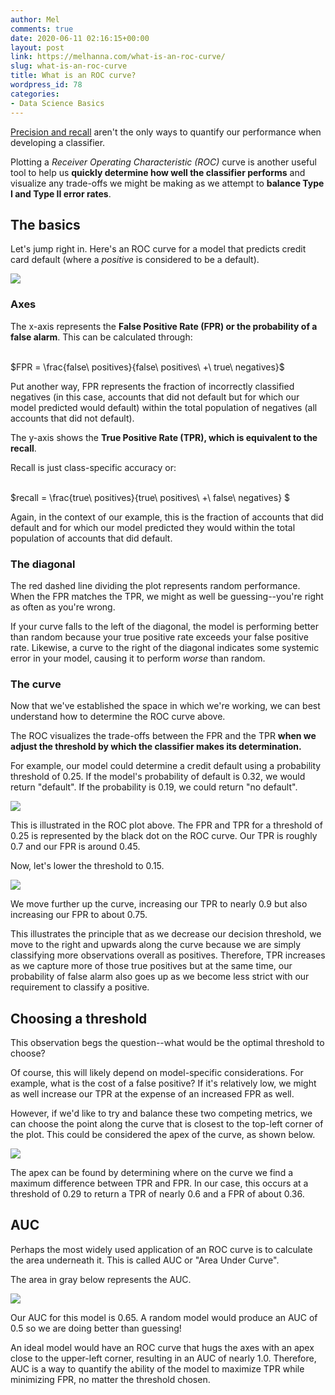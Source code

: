 ```yaml
---
author: Mel
comments: true
date: 2020-06-11 02:16:15+00:00
layout: post
link: https://melhanna.com/what-is-an-roc-curve/
slug: what-is-an-roc-curve
title: What is an ROC curve?
wordpress_id: 78
categories:
- Data Science Basics
---
```





[Precision and recall](https://mdhanna.github.com/mels_repo/precision-vs-recall/) aren't the only ways to quantify our performance when developing a classifier.  


Plotting a _Receiver Operating Characteristic (ROC)_ curve is another useful tool to help us **quickly determine how well the classifier performs** and visualize any trade-offs we might be making as we attempt to **balance Type I and Type II error rates**.


## The basics


Let's jump right in.  Here's an ROC curve for a model that predicts credit card default (where a _positive_ is considered to be a default).

![]({{site.baseurl}}/images/complete.png)


### Axes


The x-axis represents the **False Positive Rate (FPR) or the probability of a false alarm**.  This can be calculated through:

<br>
$FPR = \frac{false\ positives}{false\ positives\ +\ true\ negatives}$
<br>

Put another way, FPR represents the fraction of incorrectly classified negatives (in this case, accounts that did not default but for which our model predicted would default) within the total population of negatives (all accounts that did not default).

The y-axis shows the **True Positive Rate (TPR), which is equivalent to the recall**.

Recall is just class-specific accuracy or:

<br>
$recall = \frac{true\ positives}{true\ positives\ +\  false\ negatives} $
<br>

Again, in the context of our example, this is the fraction of accounts that did default and for which our model predicted they would within the total population of accounts that did default.


### The diagonal

The red dashed line dividing the plot represents random performance.  When the FPR matches the TPR, we might as well be guessing--you're right as often as you're wrong.

If your curve falls to the left of the diagonal, the model is performing better than random because your true positive rate exceeds your false positive rate.  Likewise, a curve to the right of the diagonal indicates some systemic error in your model, causing it to perform _worse_ than random.


### The curve

Now that we've established the space in which we're working, we can best understand how to determine the ROC curve above.  

The ROC visualizes the trade-offs between the FPR and the TPR **when we adjust the threshold by which the classifier makes its determination.**

For example, our model could determine a credit default using a probability threshold of 0.25.  If the model's probability of default is 0.32, we would return "default".  If the probability is 0.19, we could return "no default".

![]({{site.baseurl}}/images/threshold_025.png)

This is illustrated in the ROC plot above.  The FPR and TPR for a threshold of 0.25 is represented by the black dot on the ROC curve.  Our TPR is roughly 0.7 and our FPR is around 0.45.

Now, let's lower the threshold to 0.15.

![]({{site.baseurl}}/images/threshold_015.png)

We move further up the curve, increasing our TPR to nearly 0.9 but also increasing our FPR to about 0.75.

This illustrates the principle that as we decrease our decision threshold, we move to the right and upwards along the curve because we are simply classifying more observations overall as positives.  Therefore, TPR increases as we capture more of those true positives but at the same time, our probability of false alarm also goes up as we become less strict with our requirement to classify a positive.


## Choosing a threshold

This observation begs the question--what would be the optimal threshold to choose?

Of course, this will likely depend on model-specific considerations.  For example, what is the cost of a false positive?  If it's relatively low, we might as well increase our TPR at the expense of an increased FPR as well.

However, if we'd like to try and balance these two competing metrics, we can choose the point along the curve that is closest to the top-left corner of the plot.  This could be considered the apex of the curve, as shown below.

![]({{site.baseurl}}/images/download-10.png)

The apex can be found by determining where on the curve we find a maximum difference between TPR and FPR.  In our case, this occurs at a threshold of 0.29 to return a TPR of nearly 0.6 and a FPR of about 0.36.


## AUC

Perhaps the most widely used application of an ROC curve is to calculate the area underneath it.  This is called AUC or "Area Under Curve".


The area in gray below represents the AUC.

![]({{site.baseurl}}/images/download-12.png)

Our AUC for this model is 0.65.  A random model would produce an AUC of 0.5 so we are doing better than guessing!

An ideal model would have an ROC curve that hugs the axes with an apex close to the upper-left corner, resulting in an AUC of nearly 1.0.  Therefore, AUC is a way to quantify the ability of the model to maximize TPR while minimizing FPR, no matter the threshold chosen.


## 



